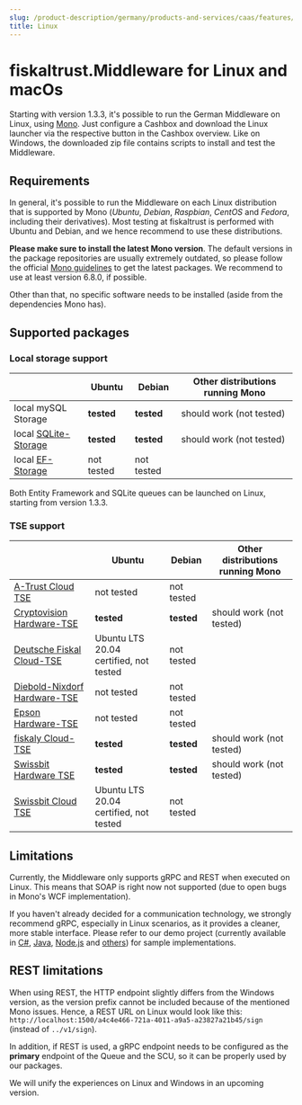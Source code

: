 ```yaml
---
slug: /product-description/germany/products-and-services/caas/features/platforms/linux
title: Linux
---
```


# fiskaltrust.Middleware for Linux and macOs

Starting with version 1.3.3, it's possible to run the German Middleware on Linux, using [Mono](https://www.mono-project.com/). Just configure a Cashbox and download the Linux launcher via the respective button in the Cashbox overview. Like on Windows, the downloaded zip file contains scripts to install and test the Middleware.

## Requirements

In general, it's possible to run the Middleware on each Linux distribution that is supported by Mono (_Ubuntu_, _Debian_, _Raspbian_, _CentOS_ and _Fedora_, including their derivatives). Most testing at fiskaltrust is performed with Ubuntu and Debian, and we hence recommend to use these distributions.

**Please make sure to install the latest Mono version**. The default versions in the package repositories are usually extremely outdated, so please follow the official [Mono guidelines](https://www.mono-project.com/download/stable/#download-lin-ubuntu) to get the latest packages. We recommend to use at least version 6.8.0, if possible.

Other than that, no specific software needs to be installed (aside from the dependencies Mono has).

## Supported packages

### Local storage support

|                                                       | Ubuntu     | Debian     | Other distributions running Mono |
| ----------------------------------------------------- | ---------- | ---------- | -------------------------------- |
| local mySQL Storage                                   | **tested** | **tested** | should work (not tested)         |
| local [SQLite-Storage](../supported-databases/sqlite.md) | **tested** | **tested** | should work (not tested)         |
| local [EF-Storage](../supported-databases/entity-framework.md)       | not tested | not tested |                                  |

Both Entity Framework and SQLite queues can be launched on Linux, starting from version 1.3.3. 

### TSE support

|                                                              | Ubuntu                                 | Debian     | Other distributions running Mono |
| ------------------------------------------------------------ | -------------------------------------- | ---------- | -------------------------------- |
| [A-Trust Cloud TSE](../basics/tse/cloud/a-trust.md) | not tested                             | not tested |                                  |
| [Cryptovision Hardware-TSE](../basics/tse/hardware/cryptovision.md) | **tested**                             | **tested** | should work (not tested)         |
| [Deutsche Fiskal Cloud-TSE](../basics/tse/cloud/deutsche-fiskal.md) | Ubuntu LTS 20.04 certified, not tested | not tested |                                  |
| [Diebold-Nixdorf Hardware-TSE](../basics/tse/hardware/diebold-nixdorf.md) | not tested                             | not tested |                                  |
| [Epson Hardware-TSE](../basics/tse/hardware/epson.md) | not tested                             | not tested |                                  |
| [fiskaly Cloud-TSE](../basics/tse/cloud/fiskaly.md) | **tested**                             | **tested** | should work (not tested)         |
| [Swissbit Hardware TSE](../basics/tse/hardware/swissbit.md) | **tested**                             | **tested** | should work (not tested)         |
| [Swissbit Cloud TSE](../basics/tse/cloud/swissbit-cloud.md) | Ubuntu LTS 20.04 certified, not tested | not tested |                                  |

## Limitations

Currently, the Middleware only supports gRPC and REST when executed on Linux. This means that SOAP is right now not supported (due to open bugs in Mono's WCF implementation). 

If you haven't already decided for a communication technology, we strongly recommend gRPC, especially in Linux scenarios, as it provides a cleaner, more stable interface. Please refer to our demo project (currently available in [C#](https://github.com/fiskaltrust/middleware-demo-dotnet), [Java](https://github.com/fiskaltrust/middleware-demo-java), [Node.js](https://github.com/fiskaltrust/middleware-demo-node) and [others](https://github.com/fiskaltrust)) for sample implementations.

## REST limitations

When using REST, the HTTP endpoint slightly differs from the Windows version, as the version prefix cannot be included because of the mentioned Mono issues. Hence, a REST URL on Linux would look like this: `http://localhost:1500/a4c4e466-721a-4011-a9a5-a23827a21b45/sign` (instead of `../v1/sign`).

In addition, if REST is used, a gRPC endpoint needs to be configured as the **primary** endpoint of the Queue and the SCU, so it can be properly used by our packages.

We will unify the experiences on Linux and Windows in an upcoming version.